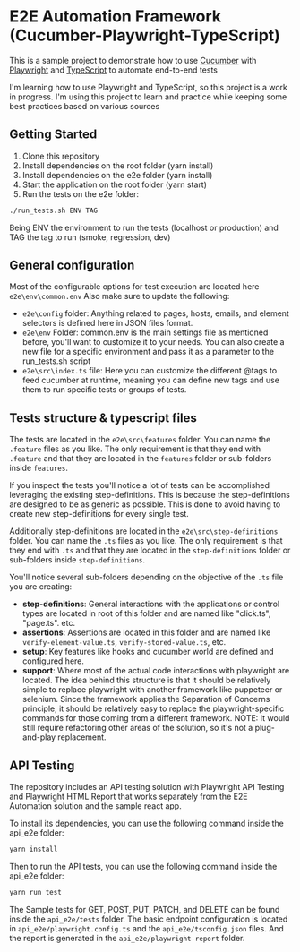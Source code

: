 # E2E Automation Framework (Cucumber-Playwright-TypeScript)

This is a sample project to demonstrate how to use [Cucumber](https://cucumber.io/) with [Playwright](https://playwright.dev/) and [TypeScript](https://www.typescriptlang.org/) to automate end-to-end tests

I'm learning how to use Playwright and TypeScript, so this project is a work in progress. I'm using this project to learn and practice while keeping some best practices based on various sources


## Getting Started

1. Clone this repository
2. Install dependencies on the root folder (yarn install)
3. Install dependencies on the e2e folder (yarn install)
4. Start the application on the root folder (yarn start)
5. Run the tests on the e2e folder:

```bash	
./run_tests.sh ENV TAG
```

Being ENV the environment to run the tests (localhost or production) and TAG the tag to run (smoke, regression, dev)

## General configuration

Most of the configurable options for test execution are located here `e2e\env\common.env`
Also make sure to update the following:

- `e2e\config` folder: Anything related to pages, hosts, emails, and element selectors is defined here in JSON files format.
- `e2e\env` Folder: common.env is the main settings file as mentioned before, you'll want to customize it to your needs. You can also create a new file for a specific environment and pass it as a parameter to the run_tests.sh script
- `e2e\src\index.ts` file: Here you can customize the different @tags to feed cucumber at runtime, meaning you can define new tags and use them to run specific tests or groups of tests.

## Tests structure & typescript files

The tests are located in the `e2e\src\features` folder. You can name the `.feature` files as you like. The only requirement is that they end with `.feature` and that they are located in the `features` folder or sub-folders inside `features`.

If you inspect the tests you'll notice a lot of tests can be accomplished leveraging the existing step-definitions. This is because the step-definitions are designed to be as generic as possible. This is done to avoid having to create new step-definitions for every single test.


Additionally step-definitions are located in the `e2e\src\step-definitions` folder. You can name the `.ts` files as you like. The only requirement is that they end with `.ts` and that they are located in the `step-definitions` folder or sub-folders inside `step-definitions`. 

You'll notice several sub-folders depending on the objective of the `.ts` file you are creating:

- **step-definitions**: General interactions with the applications or control types are located in root of this folder and are named like "click.ts", "page.ts". etc.
- **assertions**: Assertions are located in this folder and are named like `verify-element-value.ts`, `verify-stored-value.ts`, etc. 
- **setup**: Key features like hooks and cucumber world are defined and configured here.
- **support**: Where most of the actual code interactions with playwright are located. The idea behind this structure is that it should be relatively simple to replace playwright with another framework like puppeteer or selenium. Since the framework applies the Separation of Concerns principle, it should be relatively easy to replace the playwright-specific commands for those coming from a different framework. NOTE: It would still require refactoring other areas of the solution, so it's not a plug-and-play replacement.



## API Testing

The repository includes an API testing solution with Playwright API Testing and Playwright HTML Report that works separately from the E2E Automation solution and the sample react app.

To install its dependencies, you can use the following command inside the api_e2e folder:

```bash
yarn install
```
Then to run the API tests, you can use the following command inside the api_e2e folder:

```bash
yarn run test
```

The Sample tests for GET, POST, PUT, PATCH, and DELETE can be found inside the `api_e2e/tests` folder. The basic endpoint configuration is located in `api_e2e/playwright.config.ts` and the `api_e2e/tsconfig.json` files. And the report is generated in the `api_e2e/playwright-report` folder.


